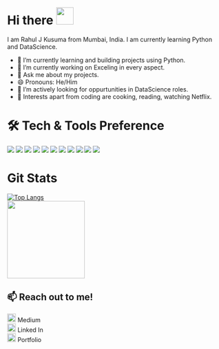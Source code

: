 # Hi there <img src="https://raw.githubusercontent.com/MartinHeinz/MartinHeinz/master/wave.gif" width="40px">

I am Rahul J Kusuma from Mumbai, India. I am currently learning Python and DataScience.
- 🌱 I’m currently learning and building projects using Python.
- 🔭 I’m currently working on Exceling in every aspect.
- 💬 Ask me about my projects.
- 😄 Pronouns: He/Him
- 👯 I’m actively looking for oppurtunities in DataScience roles.
- 🍳 Interests apart from coding are cooking, reading, watching Netflix.

# 🛠 Tech & Tools Preference
<img src = "https://img.shields.io/badge/python-3670A0?style=for-the-badge&logo=python&logoColor=ffdd54"> <img src="https://img.shields.io/badge/jupyter-%23FA0F00.svg?style=for-the-badge&logo=jupyter&logoColor=white"> <img src="https://img.shields.io/badge/pandas-%23150458.svg?style=for-the-badge&logo=pandas&logoColor=white"> <img src="https://img.shields.io/badge/django-%23092E20.svg?style=for-the-badge&logo=django&logoColor=white"> <img src="https://img.shields.io/badge/-MySQL-F29111?style=flat&logo=mysql&logoColor=FFFFFF"> <img src="https://img.shields.io/badge/numpy-%23013243.svg?style=for-the-badge&logo=numpy&logoColor=white"> <img src="https://img.shields.io/badge/postgres-%23316192.svg?style=for-the-badge&logo=postgresql&logoColor=white"> <img src="http://img.shields.io/badge/-Git-F1502F?style=flat&logo=git&logoColor=FFFFFF"> <img src="https://img.shields.io/badge/github-%23121011.svg?style=for-the-badge&logo=github&logoColor=white"> <img src="http://img.shields.io/badge/-VS%20Code-007ACC?style=flat&logo=visual%20studio%20code&logoColor=white"> <img src="https://img.shields.io/badge/Postman-FF6C37?style=flat&logo=Postman&logoColor=white">

# Git Stats
[![Top Langs](https://github-readme-stats.vercel.app/api/top-langs/?username=vasukomuravelli&layout=compact)](https://github.com/vasukomuravelli/github-readme-stats)<br />
<img height="180em" src="https://github-readme-stats.vercel.app/api?username=vasukomuravelli&show_icons=true&hide_border=true&&count_private=true&include_all_commits=true" />

## 📫 Reach out to me! <br />
[<img src='https://cdn.jsdelivr.net/npm/simple-icons@3.0.1/icons/medium.svg' alt='dev' height='20'>](https://medium.com/@vasukomuravelli96/) Medium <br />
[<img src='https://cdn.jsdelivr.net/npm/simple-icons@3.0.1/icons/linkedin.svg' alt='linkedin' height='20'>](https://www.linkedin.com/in/vasu-komuravelli/) Linked In <br />
[<img src='https://cdn.jsdelivr.net/npm/simple-icons@3.0.1/icons/icloud.svg' alt='website' height='20'>](https://vasukomuravelli.github.io/portfolio/)  Portfolio
